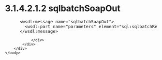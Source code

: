 <html dir="LTR" xmlns:mshelp="http://msdn.microsoft.com/mshelp" xmlns:ddue="http://ddue.schemas.microsoft.com/authoring/2003/5" xmlns:xlink="http://www.w3.org/1999/xlink" xmlns:tool="http://www.microsoft.com/tooltip">
    <head>
        <meta http-equiv="Content-Type" content="text/html; CHARSET=utf-8"></meta>
        <meta name="save" content="history"></meta>
        <title>3.1.4.2.1.2 sqlbatchSoapOut</title>
        <xml>
            <mshelp:toctitle title="3.1.4.2.1.2 sqlbatchSoapOut"></mshelp:toctitle>
            <mshelp:rltitle title="[MS-SSNWS]: sqlbatchSoapOut"></mshelp:rltitle>
            <mshelp:keyword index="A" term="80402a16-92bc-42c8-822d-293f03db62a4"></mshelp:keyword>
            <mshelp:attr name="DCSext.ContentType" value="open specification"></mshelp:attr>
            <mshelp:attr name="AssetID" value="80402a16-92bc-42c8-822d-293f03db62a4"></mshelp:attr>
            <mshelp:attr name="TopicType" value="kbRef"></mshelp:attr>
            <mshelp:attr name="DCSext.Title" value="[MS-SSNWS]: sqlbatchSoapOut" />
        </xml>
    </head>
    <body>
        <div id="header">
            <h1 class="heading">3.1.4.2.1.2 sqlbatchSoapOut</h1>
        </div>
        <div id="mainSection">
            <div id="mainBody">
                <div id="allHistory" class="saveHistory"></div>
                <div id="sectionSection0" class="section" name="collapseableSection">
                    

<dl>
<dd>
<div><pre> &lt;wsdl:message name=&quot;sqlbatchSoapOut&quot;&gt;
   &lt;wsdl:part name=&quot;parameters&quot; element=&quot;sql:sqlbatchResponse&quot;/&gt;
 &lt;/wsdl:message&gt;
</pre></div>
</dd></dl>


                </div>
            </div>
        </div>
    </body>
</html>